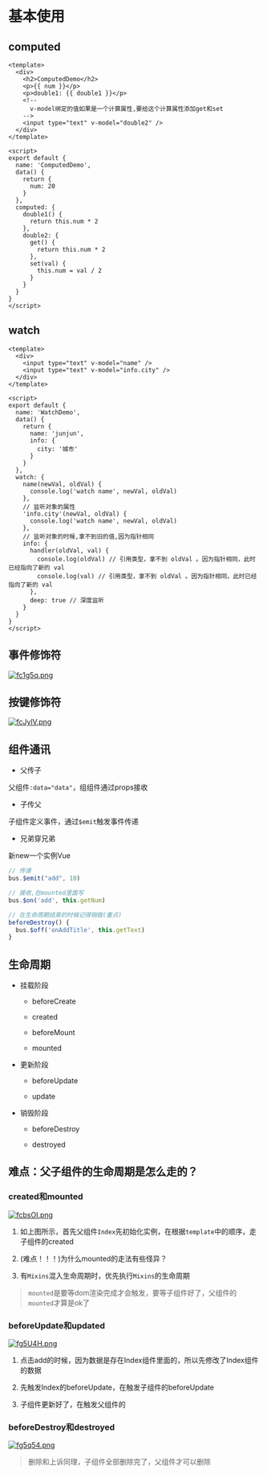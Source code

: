 # 基本使用

## computed

```vue
<template>
  <div>
    <h2>ComputedDemo</h2>
    <p>{{ num }}</p>
    <p>double1: {{ double1 }}</p>
    <!--
      v-model绑定的值如果是一个计算属性,要给这个计算属性添加get和set
    -->
    <input type="text" v-model="double2" />
  </div>
</template>

<script>
export default {
  name: 'ComputedDemo',
  data() {
    return {
      num: 20
    }
  },
  computed: {
    double1() {
      return this.num * 2
    },
    double2: {
      get() {
        return this.num * 2
      },
      set(val) {
        this.num = val / 2
      }
    }
  }
}
</script>
```

## watch

```vue
<template>
  <div>
    <input type="text" v-model="name" />
    <input type="text" v-model="info.city" />
  </div>
</template>

<script>
export default {
  name: 'WatchDemo',
  data() {
    return {
      name: 'junjun',
      info: {
        city: '城市'
      }
    }
  },
  watch: {
    name(newVal, oldVal) {
      console.log('watch name', newVal, oldVal)
    },
    // 监听对象的属性
    'info.city'(newVal, oldVal) {
      console.log('watch name', newVal, oldVal)
    },
    // 监听对象的时候,拿不到旧的值,因为指针相同
    info: {
      handler(oldVal, val) {
        console.log(oldVal) // 引用类型，拿不到 oldVal 。因为指针相同，此时已经指向了新的 val
        console.log(val) // 引用类型，拿不到 oldVal 。因为指针相同，此时已经指向了新的 val
      },
      deep: true // 深度监听
    }
  }
}
</script>
```

## 事件修饰符

[![fc1g5q.png](https://z3.ax1x.com/2021/08/15/fc1g5q.png)](https://imgtu.com/i/fc1g5q)

## 按键修饰符

[![fcJylV.png](https://z3.ax1x.com/2021/08/15/fcJylV.png)](https://imgtu.com/i/fcJylV)

## 组件通讯

- 父传子

父组件`:data="data"`，组组件通过props接收

- 子传父

子组件定义事件，通过`$emit`触发事件传递

- 兄弟穿兄弟

新new一个实例Vue

```js
// 传递
bus.$emit("add", 10)

// 接收,在mounted里面写
bus.$on('add', this.getNum)

// 在生命周期结束的时候记得销毁(重点)
beforeDestroy() {
  bus.$off('onAddTitle', this.getText)
}
```

## 生命周期

- 挂载阶段

  - beforeCreate

  - created

  - beforeMount

  - mounted

- 更新阶段

  - beforeUpdate

  - update

- 销毁阶段

  - beforeDestroy

  - destroyed

## 难点：父子组件的生命周期是怎么走的？

### created和mounted

[![fcbsOI.png](https://z3.ax1x.com/2021/08/15/fcbsOI.png)](https://imgtu.com/i/fcbsOI)

1. 如上图所示，首先父组件`Index`先初始化实例，在根据`template`中的顺序，走子组件的created

2. (难点！！！)为什么mounted的走法有些怪异？

3. 有`Mixins`混入生命周期时，优先执行`Mixins`的生命周期

> `mounted`是要等dom渲染完成才会触发，要等子组件好了，父组件的`mounted`才算是ok了

### beforeUpdate和updated

[![fg5U4H.png](https://z3.ax1x.com/2021/08/15/fg5U4H.png)](https://imgtu.com/i/fg5U4H)

1. 点击add的时候，因为数据是存在Index组件里面的，所以先修改了Index组件的数据

2. 先触发Index的beforeUpdate，在触发子组件的beforeUpdate

3. 子组件更新好了，在触发父组件的

### beforeDestroy和destroyed

[![fg5q54.png](https://z3.ax1x.com/2021/08/15/fg5q54.png)](https://imgtu.com/i/fg5q54)

> 删除和上诉同理，子组件全部删除完了，父组件才可以删除


